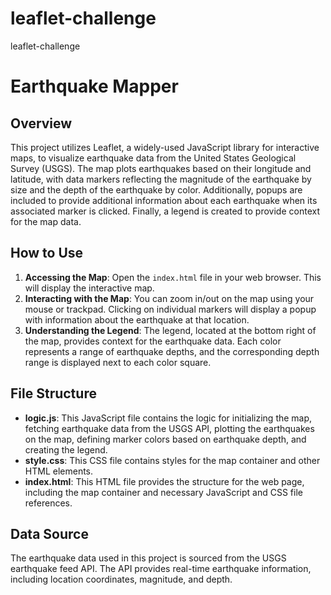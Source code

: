 # leaflet-challenge
 leaflet-challenge
# Earthquake Mapper

## Overview
This project utilizes Leaflet, a widely-used JavaScript library for interactive maps, to visualize earthquake data from the United States Geological Survey (USGS). The map plots earthquakes based on their longitude and latitude, with data markers reflecting the magnitude of the earthquake by size and the depth of the earthquake by color. Additionally, popups are included to provide additional information about each earthquake when its associated marker is clicked. Finally, a legend is created to provide context for the map data.

## How to Use
1. **Accessing the Map**: Open the `index.html` file in your web browser. This will display the interactive map.
2. **Interacting with the Map**: You can zoom in/out on the map using your mouse or trackpad. Clicking on individual markers will display a popup with information about the earthquake at that location.
3. **Understanding the Legend**: The legend, located at the bottom right of the map, provides context for the earthquake data. Each color represents a range of earthquake depths, and the corresponding depth range is displayed next to each color square.

## File Structure
- **logic.js**: This JavaScript file contains the logic for initializing the map, fetching earthquake data from the USGS API, plotting the earthquakes on the map, defining marker colors based on earthquake depth, and creating the legend.
- **style.css**: This CSS file contains styles for the map container and other HTML elements.
- **index.html**: This HTML file provides the structure for the web page, including the map container and necessary JavaScript and CSS file references.

## Data Source
The earthquake data used in this project is sourced from the USGS earthquake feed API. The API provides real-time earthquake information, including location coordinates, magnitude, and depth.